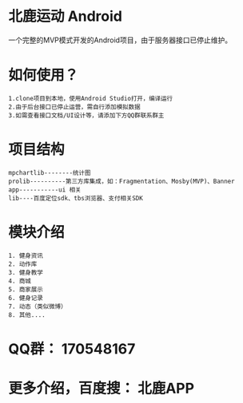 # 北鹿运动 Android
一个完整的MVP模式开发的Android项目，由于服务器接口已停止维护。
# 如何使用？
	1.clone项目到本地，使用Android Studio打开，编译运行
	2.由于后台接口已停止运营，需自行添加模拟数据
	3.如需查看接口文档/UI设计等，请添加下方QQ群联系群主
# 项目结构
	mpchartlib--------统计图
	prolib----------第三方库集成，如：Fragmentation、Mosby(MVP)、Banner
	app-----------ui 相关
	lib----百度定位sdk、tbs浏览器、支付相关SDK
# 模块介绍
	1. 健身资讯
	2. 动作库
	3. 健身教学
	4. 商城
	5. 商家展示
	6. 健身记录
	7. 动态（类似微博）
	8. 其他....

# QQ群： 170548167
# 更多介绍，百度搜： 北鹿APP
	
